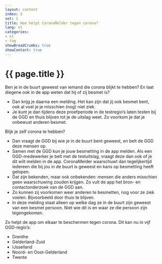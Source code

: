 ```yaml
---
layout: content
index: 2
set: 1
title: Hoe helpt CoronaMelder tegen corona?
lang: nl
categories:
- nl
- faq
showBreadCrumbs: true
showContact: true
---
```


# {{ page.title }}

Ben je in de buurt geweest van iemand die corona blijkt te hebben? En laat diegene ook in de app weten dat hij of zij besmet is?

- Dan krijg je daarna een melding. Het kan zijn dat jij ook besmet bent, ook al voel je je misschien (nog) niet ziek.
- Je kunt je dan tijdens deze proefperiode in de testregio’s laten testen bij de GGD en thuis blijven tot je de uitslag weet. Zo voorkom je dat je onbewust anderen besmet.
 
Blijk je zelf corona te hebben?

- Dan vraagt de GGD bij wie je in de buurt bent geweest, en belt de GGD deze mensen op.
- Samen met de GGD kun je jouw besmetting in de app melden. Als een GGD-medewerker je belt met de testuitslag, vraagt deze dan ook of je dit wilt melden in de app. CoronaMelder waarschuwt dan tegelijkertijd iedereen die bij jou in de buurt is geweest en kans op besmetting heeft gelopen.
- Dat zijn bekenden, maar ook onbekenden: mensen die anders misschien geen waarschuwing zouden krijgen. Zo vult de app het bron- en contactonderzoek van de GGD aan.
- Zo kunnen zij voorkomen weer anderen te besmetten, nog voor ze ziek voelen. Bijvoorbeeld door thuis te blijven.
- In deze melding staat alleen op welke dag ze in de buurt zijn geweest van een besmet persoon. Niet wie dit is en waar ze die persoon zijn tegengekomen.

Zo helpt de app om elkaar te beschermen tegen corona. Dit kan nu in vijf GGD-regio’s:

- Drenthe
- Gelderland-Zuid
- IJsselland
- Noord- en Oost-Gelderland
- Twente
